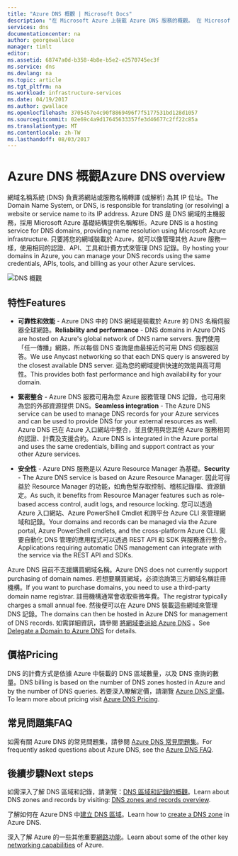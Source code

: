 ```yaml
---
title: "Azure DNS 概觀 | Microsoft Docs"
description: "在 Microsoft Azure 上裝載 Azure DNS 服務的概觀。 在 Microsoft Azure 上裝載您的網域。"
services: dns
documentationcenter: na
author: georgewallace
manager: timlt
editor: 
ms.assetid: 68747a0d-b358-4b8e-b5e2-e2570745ec3f
ms.service: dns
ms.devlang: na
ms.topic: article
ms.tgt_pltfrm: na
ms.workload: infrastructure-services
ms.date: 04/19/2017
ms.author: gwallace
ms.openlocfilehash: 3705457e4c90f8869496f7f5177531bd128d1057
ms.sourcegitcommit: 02e69c4a9d17645633357fe3d46677c2ff22c85a
ms.translationtype: MT
ms.contentlocale: zh-TW
ms.lasthandoff: 08/03/2017
---
```

# <a name="azure-dns-overview"></a><span data-ttu-id="c9764-104">Azure DNS 概觀</span><span class="sxs-lookup"><span data-stu-id="c9764-104">Azure DNS overview</span></span>

<span data-ttu-id="c9764-105">網域名稱系統 (DNS) 負責將網站或服務名稱轉譯 (或解析) 為其 IP 位址。</span><span class="sxs-lookup"><span data-stu-id="c9764-105">The Domain Name System, or DNS, is responsible for translating (or resolving) a website or service name to its IP address.</span></span> <span data-ttu-id="c9764-106">Azure DNS 是 DNS 網域的主機服務，採用 Microsoft Azure 基礎結構提供名稱解析。</span><span class="sxs-lookup"><span data-stu-id="c9764-106">Azure DNS is a hosting service for DNS domains, providing name resolution using Microsoft Azure infrastructure.</span></span> <span data-ttu-id="c9764-107">只要將您的網域裝載於 Azure，就可以像管理其他 Azure 服務一樣，使用相同的認證、API、工具和計費方式來管理 DNS 記錄。</span><span class="sxs-lookup"><span data-stu-id="c9764-107">By hosting your domains in Azure, you can manage your DNS records using the same credentials, APIs, tools, and billing as your other Azure services.</span></span>

![DNS 概觀](./media/dns-overview/scenario.png)

## <a name="features"></a><span data-ttu-id="c9764-109">特性</span><span class="sxs-lookup"><span data-stu-id="c9764-109">Features</span></span>

* <span data-ttu-id="c9764-110">**可靠性和效能** - Azure DNS 中的 DNS 網域是裝載於 Azure 的 DNS 名稱伺服器全球網路。</span><span class="sxs-lookup"><span data-stu-id="c9764-110">**Reliability and performance** - DNS domains in Azure DNS are hosted on Azure's global network of DNS name servers.</span></span> <span data-ttu-id="c9764-111">我們使用「任一傳播」網路，所以每個 DNS 查詢是由最接近的可用 DNS 伺服器回答。</span><span class="sxs-lookup"><span data-stu-id="c9764-111">We use Anycast networking so that each DNS query is answered by the closest available DNS server.</span></span> <span data-ttu-id="c9764-112">這為您的網域提供快速的效能與高可用性。</span><span class="sxs-lookup"><span data-stu-id="c9764-112">This provides both fast performance and high availability for your domain.</span></span>

* <span data-ttu-id="c9764-113">**緊密整合** - Azure DNS 服務可用為您 Azure 服務管理 DNS 記錄，也可用來為您的外部資源提供 DNS。</span><span class="sxs-lookup"><span data-stu-id="c9764-113">**Seamless integration** - The Azure DNS service can be used to manage DNS records for your Azure services and can be used to provide DNS for your external resources as well.</span></span> <span data-ttu-id="c9764-114">Azure DNS 已在 Azure 入口網站中整合，並且使用與您其他 Azure 服務相同的認證、計費及支援合約。</span><span class="sxs-lookup"><span data-stu-id="c9764-114">Azure DNS is integrated in the Azure portal and uses the same credentials, billing and support contract as your other Azure services.</span></span>

* <span data-ttu-id="c9764-115">**安全性** - Azure DNS 服務是以 Azure Resource Manager 為基礎。</span><span class="sxs-lookup"><span data-stu-id="c9764-115">**Security** - The Azure DNS service is based on Azure Resource Manager.</span></span> <span data-ttu-id="c9764-116">因此可得益於 Resource Manager 的功能，如角色型存取控制、稽核記錄檔、資源鎖定。</span><span class="sxs-lookup"><span data-stu-id="c9764-116">As such, it benefits from Resource Manager features such as role-based access control, audit logs, and resource locking.</span></span> <span data-ttu-id="c9764-117">您可以透過 Azure 入口網站、Azure PowerShell Cmdlet 和跨平台 Azure CLI 來管理網域和記錄。</span><span class="sxs-lookup"><span data-stu-id="c9764-117">Your domains and records can be managed via the Azure portal, Azure PowerShell cmdlets, and the cross-platform Azure CLI.</span></span> <span data-ttu-id="c9764-118">需要自動化 DNS 管理的應用程式可以透過 REST API 和 SDK 與服務進行整合。</span><span class="sxs-lookup"><span data-stu-id="c9764-118">Applications requiring automatic DNS management can integrate with the service via the REST API and SDKs.</span></span>

<span data-ttu-id="c9764-119">Azure DNS 目前不支援購買網域名稱。</span><span class="sxs-lookup"><span data-stu-id="c9764-119">Azure DNS does not currently support purchasing of domain names.</span></span> <span data-ttu-id="c9764-120">若想要購買網域，必須洽詢第三方網域名稱註冊機構。</span><span class="sxs-lookup"><span data-stu-id="c9764-120">If you want to purchase domains, you need to use a third-party domain name registrar.</span></span> <span data-ttu-id="c9764-121">註冊機構通常會收取些微年費。</span><span class="sxs-lookup"><span data-stu-id="c9764-121">The registrar typically charges a small annual fee.</span></span> <span data-ttu-id="c9764-122">然後便可以在 Azure DNS 裝載這些網域來管理 DNS 記錄。</span><span class="sxs-lookup"><span data-stu-id="c9764-122">The domains can then be hosted in Azure DNS for management of DNS records.</span></span> <span data-ttu-id="c9764-123">如需詳細資訊，請參閱 [將網域委派給 Azure DNS](dns-domain-delegation.md) 。</span><span class="sxs-lookup"><span data-stu-id="c9764-123">See [Delegate a Domain to Azure DNS](dns-domain-delegation.md) for details.</span></span>

## <a name="pricing"></a><span data-ttu-id="c9764-124">價格</span><span class="sxs-lookup"><span data-stu-id="c9764-124">Pricing</span></span>

<span data-ttu-id="c9764-125">DNS 的計費方式是依據 Azure 中裝載的 DNS 區域數量，以及 DNS 查詢的數量。</span><span class="sxs-lookup"><span data-stu-id="c9764-125">DNS billing is based on the number of DNS zones hosted in Azure and by the number of DNS queries.</span></span> <span data-ttu-id="c9764-126">若要深入瞭解定價，請瀏覽 [Azure DNS 定價](https://azure.microsoft.com/pricing/details/dns/)。</span><span class="sxs-lookup"><span data-stu-id="c9764-126">To learn more about pricing visit [Azure DNS Pricing](https://azure.microsoft.com/pricing/details/dns/).</span></span>

## <a name="faq"></a><span data-ttu-id="c9764-127">常見問題集</span><span class="sxs-lookup"><span data-stu-id="c9764-127">FAQ</span></span>

<span data-ttu-id="c9764-128">如需有關 Azure DNS 的常見問題集，請參閱 [Azure DNS 常見問題集](dns-faq.md)。</span><span class="sxs-lookup"><span data-stu-id="c9764-128">For frequently asked questions about Azure DNS, see the [Azure DNS FAQ](dns-faq.md).</span></span>

## <a name="next-steps"></a><span data-ttu-id="c9764-129">後續步驟</span><span class="sxs-lookup"><span data-stu-id="c9764-129">Next steps</span></span>

<span data-ttu-id="c9764-130">如需深入了解 DNS 區域和記錄，請瀏覽：[DNS 區域和記錄的概觀](dns-zones-records.md)。</span><span class="sxs-lookup"><span data-stu-id="c9764-130">Learn about DNS zones and records by visiting: [DNS zones and records overview](dns-zones-records.md).</span></span>

<span data-ttu-id="c9764-131">了解如何在 Azure DNS 中[建立 DNS 區域](./dns-getstarted-create-dnszone-portal.md)。</span><span class="sxs-lookup"><span data-stu-id="c9764-131">Learn how to [create a DNS zone](./dns-getstarted-create-dnszone-portal.md) in Azure DNS.</span></span>

<span data-ttu-id="c9764-132">深入了解 Azure 的一些其他重要[網路功能](../networking/networking-overview.md)。</span><span class="sxs-lookup"><span data-stu-id="c9764-132">Learn about some of the other key [networking capabilities](../networking/networking-overview.md) of Azure.</span></span>


